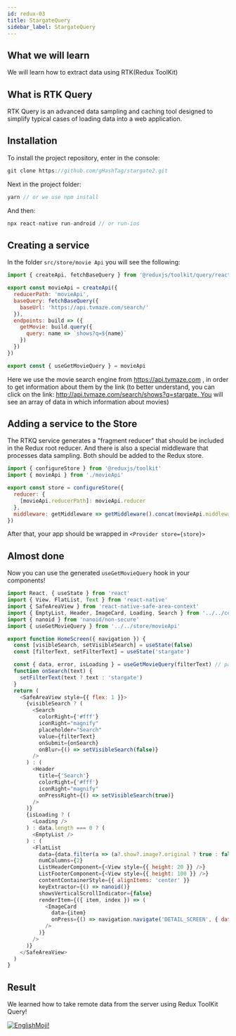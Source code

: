 ```yaml
---
id: redux-03
title: StargateQuery
sidebar_label: StargateQuery
---
```


## What we will learn

We will learn how to extract data using RTK(Redux ToolKit)

## What is RTK Query

RTK Query is an advanced data sampling and caching tool designed to simplify typical cases of loading data into a web application.


## Installation
To install the project repository, enter in the console:

```jsx
git clone https://github.com/gHashTag/stargate2.git
```
Next in the project folder:
```jsx
yarn // or we use npm install
```
And then:
```jsx
npx react-native run-android // or run-ios
```
## Creating a service

In the folder `src/store/movie Api` you will see the following:

```js
import { createApi, fetchBaseQuery } from '@reduxjs/toolkit/query/react'

export const movieApi = createApi({
  reducerPath: 'movieApi',
  baseQuery: fetchBaseQuery({
    baseUrl: 'https://api.tvmaze.com/search/'
  }),
  endpoints: build => ({
    getMovie: build.query({
      query: name => `shows?q=${name}`
    })
  })
})

export const { useGetMovieQuery } = movieApi
```
Here we use the movie search engine from https://api.tvmaze.com , in order to get information about them by the link (to better understand, you can click on the link: http://api.tvmaze.com/search/shows?q=stargate. You will see an array of data in which information about movies)

## Adding a service to the Store

The RTKQ service generates a "fragment reducer" that should be included in the Redux root reducer. And there is also a special middleware that processes data sampling. Both should be added to the Redux store.

```js
import { configureStore } from '@reduxjs/toolkit'
import { movieApi } from './movieApi'

export const store = configureStore({
  reducer: {
    [movieApi.reducerPath]: movieApi.reducer
  },
  middleware: getMiddleware => getMiddleware().concat(movieApi.middleware)
})
```
After that, your app should be wrapped in `<Provider store={store}>`

## Almost done

Now you can use the generated `useGetMovieQuery` hook in your components!

```js
import React, { useState } from 'react'
import { View, FlatList, Text } from 'react-native'
import { SafeAreaView } from 'react-native-safe-area-context'
import { EmptyList, Header, ImageCard, Loading, Search } from '../../components'
import { nanoid } from 'nanoid/non-secure'
import { useGetMovieQuery } from '../../store/movieApi'

export function HomeScreen({ navigation }) {
  const [visibleSearch, setVisibleSearch] = useState(false)
  const [filterText, setFilterText] = useState('stargate')

  const { data, error, isLoading } = useGetMovieQuery(filterText) // passing the search text
  function onSearch(text) {
    setFilterText(text ? text : 'stargate')
  }
  return (
    <SafeAreaView style={{ flex: 1 }}>
      {visibleSearch ? (
        <Search
          colorRight={'#fff'}
          iconRight="magnify"
          placeholder="Search"
          value={filterText}
          onSubmit={onSearch}
          onBlur={() => setVisibleSearch(false)}
        />
      ) : (
        <Header
          title={'Search'}
          colorRight={'#fff'}
          iconRight="magnify"
          onPressRight={() => setVisibleSearch(true)}
        />
      )}
      {isLoading ? (
        <Loading />
      ) : data.length === 0 ? (
        <EmptyList />
      ) : (
        <FlatList
          data={data.filter(a => (a?.show?.image?.original ? true : false))}
          numColumns={2}
          ListHeaderComponent={<View style={{ height: 20 }} />}
          ListFooterComponent={<View style={{ height: 100 }} />}
          contentContainerStyle={{ alignItems: 'center' }}
          keyExtractor={() => nanoid()}
          showsVerticalScrollIndicator={false}
          renderItem={({ item, index }) => (
            <ImageCard
              data={item}
              onPress={() => navigation.navigate('DETAIL_SCREEN', { data: item.show })}
            />
          )}
        />
      )}
    </SafeAreaView>
  )
}
```

## Result

We learned how to take remote data from the server using Redux ToolKit Query!

[![EnglishMoji!](/img/logo/englishmoji.png)](https://apps.apple.com/kz/app/englishmoji/id6450254885)